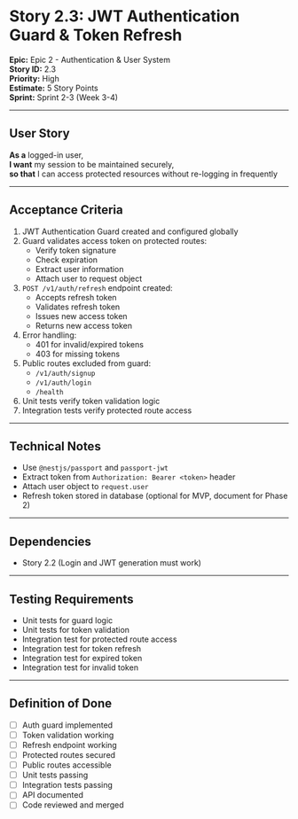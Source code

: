 # Story 2.3: JWT Authentication Guard & Token Refresh

**Epic:** Epic 2 - Authentication & User System  
**Story ID:** 2.3  
**Priority:** High  
**Estimate:** 5 Story Points  
**Sprint:** Sprint 2-3 (Week 3-4)

---

## User Story

**As a** logged-in user,  
**I want** my session to be maintained securely,  
**so that** I can access protected resources without re-logging in frequently

---

## Acceptance Criteria

1. JWT Authentication Guard created and configured globally
2. Guard validates access token on protected routes:
   - Verify token signature
   - Check expiration
   - Extract user information
   - Attach user to request object
3. `POST /v1/auth/refresh` endpoint created:
   - Accepts refresh token
   - Validates refresh token
   - Issues new access token
   - Returns new access token
4. Error handling:
   - 401 for invalid/expired tokens
   - 403 for missing tokens
5. Public routes excluded from guard:
   - `/v1/auth/signup`
   - `/v1/auth/login`
   - `/health`
6. Unit tests verify token validation logic
7. Integration tests verify protected route access

---

## Technical Notes

- Use `@nestjs/passport` and `passport-jwt`
- Extract token from `Authorization: Bearer <token>` header
- Attach user object to `request.user`
- Refresh token stored in database (optional for MVP, document for Phase 2)

---

## Dependencies

- Story 2.2 (Login and JWT generation must work)

---

## Testing Requirements

- Unit tests for guard logic
- Unit tests for token validation
- Integration test for protected route access
- Integration test for token refresh
- Integration test for expired token
- Integration test for invalid token

---

## Definition of Done

- [ ] Auth guard implemented
- [ ] Token validation working
- [ ] Refresh endpoint working
- [ ] Protected routes secured
- [ ] Public routes accessible
- [ ] Unit tests passing
- [ ] Integration tests passing
- [ ] API documented
- [ ] Code reviewed and merged
